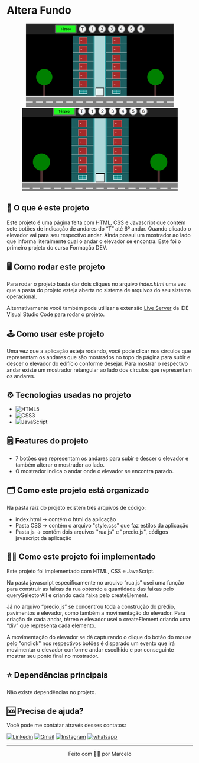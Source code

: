 # Altera Fundo

<p align="center">
<img src="./imagens/Apresentacao.png" alt="Tela incial" width="400px"></img>
<img src="./imagens/Movimentacao.gif" alt="Aplicação funcionando" width="421px"></img>
</p>



## 🤔 O que é este projeto
Este projeto é uma página feita com HTML, CSS e Javascript que contém sete botões de indicação de andares do “T” até 6º andar. Quando clicado o elevador vai para seu respectivo andar. Ainda possui um mostrador ao lado que informa literalmente qual o andar o elevador se encontra. Este foi o primeiro projeto do curso Formação DEV.

## 🖥️ Como rodar este projeto
Para rodar o projeto basta dar dois cliques no arquivo *index.html* uma vez que a pasta do projeto esteja aberta no sistema de arquivos do seu sistema operacional.

Alternativamente você também pode utilizar a extensão [Live Server](https://marketplace.visualstudio.com/items?itemName=ritwickdey.LiveServer) da IDE Visual Studio Code para rodar o projeto.

## 🕹️ Como usar este projeto
Uma vez que a aplicação esteja rodando, você pode clicar nos círculos que representam os andares que são mostrados no topo da página para subir e descer o elevador do edifício conforme desejar. Para mostrar o respectivo andar existe um mostrador retangular ao lado dos círculos que representam os andares.

## ⚙️ Tecnologias usadas no projeto
- ![HTML5](https://img.shields.io/badge/HTML5-E34F26?style=plastic&logo=html5&logoColor=white)
- ![CSS3](https://img.shields.io/badge/CSS3-1572B6?style=plastic&logo=css3&logoColor=white)
- ![JavaScript](https://img.shields.io/badge/JavaScript-323330?style=plastic&logo=javascript&logoColor=F7DF1)

## 🗒️ Features do projeto
<!-- caracteristicas do projeto resumidas mas não é necessaria-->
- 7 botões que representam os andares para subir e descer o elevador e também alterar o mostrador  ao lado.
- O mostrador indica o andar onde o elevador se encontra parado.


## 🗂️ Como este projeto está organizado
<!-- dar uma ideais geral nãoprecisa ser detalhista -->
Na pasta raiz do projeto existem três arquivos de código:
- index.html -> contém o html da aplicação
- Pasta CSS -> contém o arquivo "style.css" que faz estilos da aplicação
- Pasta js -> contém dois arquivos "rua.js" e "predio.js", códigos javascript da aplicação

## 👩‍💻 Como este projeto foi implementado
<!-- Aqui pode ser usado uma linguagem, mas técnica e não escrever demais-->
Este projeto foi implementado com HTML, CSS e JavaScript.

Na pasta javascript especificamente no arquivo “rua.js” usei uma função para construir as faixas da rua obtendo a quantidade das faixas pelo querySelectorAll e criando cada faixa pelo createElement.

Já no arquivo “predio.js” se concentrou toda a construção do prédio, pavimentos e elevador, como também a movimentação do elevador. Para criação de cada andar, térreo e elevador usei o createElement criando uma “div” que representa cada elemento.

A movimentação do elevador se dá capturando o clique do botão do mouse pelo "onclick" nos respectivos botões é disparado um evento que irá movimentar o elevador conforme andar escolhido e por conseguinte mostrar seu ponto final no mostrador.

## ⭐ Dependências principais
<!-- API's importantes-->
Não existe dependências no projeto.

## 🆘 Precisa de ajuda?
Você pode me contatar através desses contatos:

[![Linkedin](https://img.shields.io/badge/LinkedIn-0077B5?style=for-the-badge&logo=linkedin&logoColor=white)](https://www.linkedin.com/in/marcelocmdev/)
[![Gmail](https://img.shields.io/badge/Gmail-D14836?style=for-the-badge&logo=gmail&logoColor=white)](marcelocmdev@gmail.com)
[![Instagram](https://img.shields.io/badge/Instagram-%23E4405F.svg?style=for-the-badge&logo=Instagram&logoColor=white)](https://www.instagram.com/marcellocmedeiros/)
[![whatsapp](https://img.shields.io/badge/WhatsApp-25D366?style=for-the-badge&logo=whatsapp&logoColor=white)](https://api.whatsapp.com/send?phone=5583999666768)


-------
<p align="center">Feito com 🧑‍💻 por Marcelo</p>
